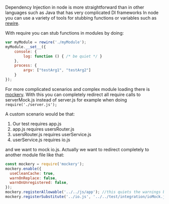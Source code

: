 Dependency Injection in node is more straightforward than in other languages such as Java that has very complicated DI frameworks
In node you can use a variety of tools for stubbing functions or variables such as [rewire](https://github.com/jhnns/rewire). 

With require you can stub functions in modules by doing:
```javascript
var myModule = rewire('./myModule');
myModule.__set__({
    console: {
        log: function () { /* be quiet */ }
    },
    process: {
        argv: ["testArg1", "testArg2"]
    }
});
```

For more complicated scenarios and complex module loading there is [mockery](https://github.com/padraic/mockery). With this
you can completely redirect all require calls to serverMock.js instead of server.js for example when doing `require('./server.js');`

A custom scenario would be that:

1. Our test requires app.js
2. app.js requires usersRouter.js
3. usersRouter.js requires userService.js
4. userService.js requires io.js

and we want to mock io.js. Actually we want to redirect completely to another module file like that:

```javascript
const mockery = require('mockery');
mockery.enable({
  useCleanCache: true,
  warnOnReplace: false,
  warnOnUnregistered: false,
});
mockery.registerAllowable('../../js/app'); //this quiets the warnings because the load happens after mockery starts up
mockery.registerSubstitute('../io.js', '../../test/integration/ioMock.js');
```
